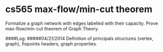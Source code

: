 cs565 max-flow/min-cut theorem
============

Formalize a graph network with edges labelled with their capacity.
Prove max-flow/min-cut theorem of Graph Theory.

####Log:
#####04/21/2014 
Definition of principals structures (vertex, graph), fixpoints headers, graph properties.

